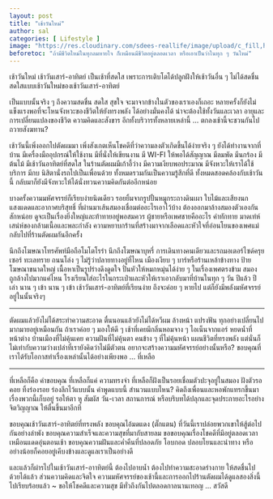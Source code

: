 ```yaml
---
layout: post
title: "เช้าวันใหม่"
author: sal
categories: [ Lifestyle ]
image: "https://res.cloudinary.com/sdees-reallife/image/upload/c_fill,h_900,w_1350/v1592736522/IMG_20170330_160328527.jpg"
beforetoc: "ถ้ามีชีวิตใหม่ในทุกลมหายใจ ก็เหมือนมีชีวิตอยู่ตลอดเวลา หรือเอาเป็นว่าในทุก ๆ วันใหม่"
---
```

เช้าวันใหม่ เช้าวันเสาร์-อาทิตย์ เป็นเช้าที่สดใส เพราะการเติบโตได้ปลูกฝังให้เช้าวันอื่น ๆ ไม่ได้สดชื่นสดใสแบบเช้าวันใหม่ของเช้าวันเสาร์-อาทิตย์

เป็นแบบนั้นจริง ๆ ถึงความสดชื่น สดใส สุขใจ จะมาจากข้างในตัวของเราเองก็เถอะ หลายครั้งก็ยังไม่แข็งแรงพอที่จะโหนจังหวะของชีวิตให้ยังทรงพลัง ได้อย่างมั่นคงได้ น่าจะต้องใช้ทั้งวันและเวลา อายุและการเปลี่ยนแปลงของชีวิต ความคิดและสังขาร อีกทั้งบริวารทั้งหลายเหล่านี้ ... ตกลงเช้านี้จะชวนกันไปถวายสังฆทาน?

เช้าวันนี้เพิ่งออกไปตัดผมมา เพิ่งสังเกตเห็นโชคดีที่ว่าความลงตัวเกิดขึ้นได้ง่ายจริง ๆ ยังได้ทำงานจากที่บ้าน มีเครื่องมืออุปกรณ์ให้ใช้งาน มีที่นั่งให้เขียนงาน มี WI-FI ให้พอได้สัญญาณ มีลมพัด มีนกร้อง มีต้นไม้ มีเช้าวันอาทิตย์ที่สดใส ในร้านตัดผมมีเก้าอี้ว่าง มีความเงียบพอประมาณ มีจังหวะให้เราได้ใช้บริการ มีกบ นิสิตานั่งรถไปเป็นเพื่อนด้วย ทั้งหมดรวมกันเป็นความรู้สึกที่ดี ทั้งหมดสอดคล้องกับเช้าวันนี้ กลับมาก็ยังมีจังหวะให้ได้นั่งทวนความคิดกันต่ออีกหน่อย

บางครั้งความมหัศจรรย์ก็เรียบง่ายนิดเดียว รอยยิ้มจากรูปปั้นหมูกระถางดินเผา ใบไม้และเสียงนก แสงแดดและอากาศบริสุทธิ์ ที่ผ่านมาเส้นสมองเชื่อมต่ออะไรเอาไว้บ้าง ต้องออกมาล้างสมองตัวเองกันสักหน่อย ดูจะเป็นเรื่องยิ่งใหญ่และท้าทายอยู่พอสมควร ผู้ชายหรือเพศชายคืออะไร คำทักทาย มาดเท่ห์ เสน่ห์ของกล้ามเนื้อและพละกำลัง ความหยาบกร้านที่สร้างมาจากเลือดและหัวใจที่อ่อนโยนของเพศแม่ กลับไปที่ร้านตัดผมกันอีกครั้ง

นึกถึงโฆษณาโทรศัพท์มือถือโมโตโรร่า นึกถึงโฆษณาบุหรี่ การเดินทางคนเดียวและรถมอเตอร์ไซด์ครุยเซอร์ ทะเลทราย ถนนโล่ง ๆ ไม่รู้ว่าปลายทางอยู่ที่ไหน เมืองเงียบ ๆ บาร์หรือร้านเหล้าข้างทาง ป้ายโฆษณาขนาดใหญ่ เนื้อหาเป็นรูปร่างดึงดูดใจ ปั่นหัวให้หมกหมุ่นได้ง่าย ๆ ในเรื่องเพศตรงข้าม สมองถูกล้างไปมากแค่ไหน โรงเรียนใส่อะไรในกระเป๋าและหัวให้เราเอากลับมาที่บ้านในทุก ๆ วัน ปีแล้ว ปีเล่า นาน ๆ เข้า นาน ๆ เข้า เช้าวันเสาร์-อาทิตย์ที่เรียนง่าย ถึงจะค่อย ๆ หายไป แต่ก็ยังมีพลังมหัศจรรย์อยู่ในนั้นจริงๆ

---

ตัดผมแล้วยังไม่ได้สระทำความสะอาด ตื่นนอนแล้วยังไม่ได้หวีผม ล้างหน้า แปรงฟัน ทุกอย่างเปลี่ยนไปมากมายอยู่เหมือนกัน ถ้าเราค่อย ๆ มองให้ดี ๆ เช้าที่เคยมีกลิ่นหอมจาง ๆ ไอเน็นจากแอร์ หยดน้ำที่หน้าต่าง บ้านเมืองที่ไม่คุ้นเคย ความฝันที่ไม่คุ้นตา คนข้าง ๆ ที่ไม่คุ้นหน้า แผนชีวิตที่ทรงพลัง แต่นั่นก็ไม่เท่ากับความว่างเปล่าที่เรายังคิดว่าไม่มีตัวตน อยากจะสร้างความมหัศจรรย์อย่างนั้นหรือ? ขอบคุณที่เราได้รับโอกาสทำเรื่องเหล่านั้นได้อย่างเพียงพอ ... ที่เหลือ

---

ที่เหลือก็คือ คำขอบคุณ ที่เหลือก็แค่ ความทรงจำ ที่เหลือก็ฝังเป็นรอยเชื่อมตัวปะจุอยู่ในสมอง ฝังตัวรอคอย ทิ้งร่องรอย ร่องลึกไว้แบบนั้น คำพูดแบบนี้ สำนวนแบบไหน? คิดถึงเพื่อนและหอพักแทรกขึ้นมา เรื่องพวกนี้เก็บอยู่ รอให้ตา หู สัมผัส วัน-เวลา สถานการณ์ หรือบริบทได้ปลุกและจุดประกายอะไรอย่างจิตวิญญาณ ให้ตื่นขึ้นมาอีกที

ขอบคุณเช้าวันเสาร์-อาทิตย์ที่ทรงพลัง ขอบคุณไอ้มดแดง (ตั๊กแตน) ที่วันนี้เราปล่อยพวกเขาให้สู้ต่อไปกันอย่างลำพัง ขอบคุณความสำเร็จและความสุขที่มากับสายลม ขอขอบคุณเรื่องโชคดีที่มีอยู่ตลอดเวลา เหมือนแดดอุ่นตอนเช้า ขอบคุณความฝันและค่ำคืนที่ปลอดภัย โอบกอด ปลอบโยนและนำทาง หรืออย่างน้อยก็คอยอยู่เคีบงข้างและดูแลเราเป็นอย่างดี

และแล้วก็ผ่ารไปในเช้าวันเสาร์-อาาทิตย์นี้ ต้องไปอาบน้ำ ต้องไปทำความสะอาดร่างกาย ให้สดชื่นไปด้วยได้แล้ว ส่วนความคิดและจิตใจ ความมหัศจรรย์ของเช้านี้และการออกไปร้านตัดผมได้ดูแลสองสิ่งนี้ไปเรียบร้อยแล้ว ~ ขอให้โชคดีและความสุข มีทั่วถึงกันไปตลอดกาลนานเทอญ ... สวัสดี
